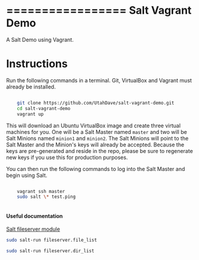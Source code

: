 =================
Salt Vagrant Demo
=================

A Salt Demo using Vagrant.


Instructions
============

Run the following commands in a terminal. Git, VirtualBox and Vagrant must
already be installed.

```bash

    git clone https://github.com/UtahDave/salt-vagrant-demo.git
    cd salt-vagrant-demo
    vagrant up
```

This will download an Ubuntu  VirtualBox image and create three virtual
machines for you. One will be a Salt Master named `master` and two will be Salt
Minions named `minion1` and `minion2`.  The Salt Minions will point to the Salt
Master and the Minion's keys will already be accepted. Because the keys are
pre-generated and reside in the repo, please be sure to regenerate new keys if
you use this for production purposes.

You can then run the following commands to log into the Salt Master and begin
using Salt.

```bash

    vagrant ssh master
    sudo salt \* test.ping
    
```

#### Useful documentation


[Salt fileserver module](https://docs.saltstack.com/en/latest/ref/runners/all/salt.runners.fileserver.html#salt.runners.fileserver.clear_cache)

```bash
sudo salt-run fileserver.file_list

sudo salt-run fileserver.dir_list
```
